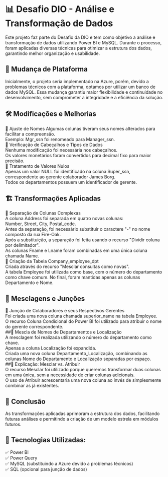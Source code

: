 # 📊 Desafio DIO - Análise e Transformação de Dados
Este projeto faz parte do Desafio da DIO e tem como objetivo a análise e transformação de dados utilizando Power BI e MySQL. Durante o processo, foram aplicadas diversas técnicas para otimizar a estrutura dos dados, garantindo melhor organização e usabilidade.

## 🚀 Mudança de Plataforma
Inicialmente, o projeto seria implementado na Azure, porém, devido a problemas técnicos com a plataforma, optamos por utilizar um banco de dados MySQL. Essa mudança garantiu maior flexibilidade e continuidade no desenvolvimento, sem comprometer a integridade e a eficiência da solução.

## 🛠️ Modificações e Melhorias
🔹 Ajuste de Nomes
Algumas colunas tiveram seus nomes alterados para facilitar a compreensão.  
Exemplo: Mgr_ssn foi renomeado para Manager_ssn.  
🔹 Verificação de Cabeçalhos e Tipos de Dados  
Nenhuma modificação foi necessária nos cabeçalhos.  
Os valores monetários foram convertidos para decimal fixo para maior precisão.  
🔹 Tratamento de Valores Nulos  
Apenas um valor NULL foi identificado na coluna Super_ssn, correspondente ao gerente colaborador James Borg.  
Todos os departamentos possuem um identificador de gerente.  
## 🏗️ Transformações Aplicadas  
🔹 Separação de Colunas Complexas  
A coluna Address foi separada em quatro novas colunas:  
Number, Street, City, Postal_code.  
Antes da separação, foi necessário substituir o caractere "-" no nome composto da rua Fire-Oak.  
Após a substituição, a separação foi feita usando o recurso "Dividir coluna por delimitador".  
As colunas Fname e Lname foram combinadas em uma única coluna chamada Name.  
🔹 Criação da Tabela Company_employee_dpt  
Criada através do recurso "Mesclar consultas como novas".  
A tabela Employee foi utilizada como base, com o número do departamento como chave comum.
No final, foram mantidas apenas as colunas Departamento e Nome.  
## 🔄 Mesclagens e Junções  
🔹 Junção de Colaboradores e seus Respectivos Gerentes  
Foi criada uma nova coluna chamada superior_name na tabela Employee.  
O recurso Coluna Condicional do Power BI foi utilizado para atribuir o nome do gerente correspondente.  
##🔹 Mescla de Nomes de Departamentos e Localização  
A mesclagem foi realizada utilizando o número do departamento como chave.  
Apenas a coluna Localização foi expandida.  
Criada uma nova coluna Departamento_Localização, combinando as colunas Nome do Departamento e Localização separadas por espaço.  
##🔹 Explicação: Mesclar vs. Atribuir  
O recurso Mesclar foi utilizado porque queremos transformar duas colunas em uma única, sem a necessidade de criar colunas adicionais.  
O uso de Atribuir acrescentaria uma nova coluna ao invés de simplesmente combinar as já existentes.  
## 🚀 Conclusão
As transformações aplicadas aprimoram a estrutura dos dados, facilitando futuras análises e permitindo a criação de um modelo estrela em módulos futuros.  

## 🎯 Tecnologias Utilizadas:
✅ Power BI  
✅ Power Query  
✅ MySQL (substituindo a Azure devido a problemas técnicos)  
✅ SQL (opcional para junção de dados)  